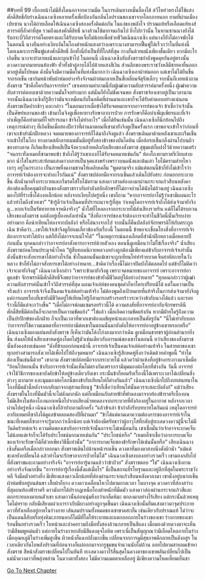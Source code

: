 ##บทที่ 99 เบื้องหน้าไม่มีสิ่งใดนอกจากความมืด
ในการเดินทางหมื่นลี้ลงใต้ สวีโหย่วหรงได้ใช้แสงศักดิ์สิทธิ์กับร่างเฉินฉางเซิงหลายครั้งเพื่อป้องกันกลิ่นไอปราณของเขาจากโลกภายนอก
ยามที่ผ่านเมืองเป่ยซาน นางได้ถ่ายเลือดให้เฉินฉางเซิงสองครั้งติดต่อกัน
ในแง่ของพลังใจ ปราณแท้หรือเลือดแท้หงส์สวรรค์ที่ล้ำค่าที่สุด รวมถึงแสงศักดิ์สิทธิ์ นางล้วนใช้มากจนเกินไป
ยิ่งไปกว่านั้น ในหานซานนางยังได้รับกระบี่วิถีสวรรค์โดยตรงและได้รับบาดเจ็บไม่น้อยเพื่อช่วยชีวิตเฉินฉางเซิง
แต่นางก็ยังไม่อาจพักได้
ในตอนนี้ นางยืนอย่างเงียบงันในโถงตำหนักแสงสว่างเพราะนางสามารถฟื้นฟูได้เร็วกว่าในที่แห่งนี้ โดยเฉพาะการฟื้นฟูแสงศักดิ์สิทธิ์
อีกทั้งนี่ยังเป็นที่ที่ใกล้ที่สุด กางกั้นด้วยผนังเพียงชั้นเดียว หากมีอะไรเกิดขึ้น นางจะทำลายผนังและบุกเข้าไป
ในตอนนี้ เฉินฉางเซิงกับสังฆราชกำลังพูดคุยกันอยู่ตรงนั้น
ดวงดาวมากมายบนท้องฟ้า ทั่วทั้งต้าลู่อาบไล้ไปด้วยแสงสีเงิน ส่วนลึกของพระราชวังหลีมีชายคายื่นออกมาอยู่เต็มไปหมด ดังนั้นจึงมีความมืดในที่แห่งนี้มากกว่า
เฉินฉางเซิงเอาผ้าห่มออก แต่เขาไม่ได้ยืนขึ้นจากรถเข็น
เขาก้มหน้าพับผ้าห่มอย่างจริงจังจนผ้าห่มกลายเป็นสี่เหลี่ยมจัตุรัสเล็กๆ จากนั้นก็เงยหน้าถามสังฆราช “ข้าคือใครกันอาจารย์อา”
เขาเคยถามคำถามนี้กับผู้เฒ่าความลับสวรรค์มาครั้งหนึ่ง
ผู้เฒ่าความลับสวรรค์ตอบเขาด้วยความมั่นใจอย่างมาก แต่นั่นก็ยังไม่ชัดเจนพอ
สังฆราชจ้องเขาอยู่เป็นเวลานาน จากนั้นเฉินฉางเซิงก็รู้สึกว่ามันจะเหมือนกับในอดีตที่ผ่านมาและเขาก็จะได้รับคำตอบอย่างแน่นอน สังฆราชเปิดปากช้าๆ และกล่าว “ในตอนแรกเมื่อข้าได้รับจดหมายจากอาจารย์ของเจ้า ข้าเชื่อว่าเจ้านั้นเป็นศิษย์หลานของข้า เข้ามาในจิงตูเพื่อหาทางรักษาอาการป่วย การรักษาก็คือบำเพ็ญเพียรและที่เจ้าบำเพ็ญก็คือทำตามที่ใจปรารถนา ข้าจึงไม่ทำอะไร”
เมื่อได้ยินเช่นนั้น เฉินฉางเซิงก็นึกย้อนไปถึงเหตุการณ์ต่างๆ ที่เกิดขึ้นเมื่อสองปีกว่าที่ผ่านมาตอนที่เขามายังจิงตูเป็นครั้งแรก เขาพอจะเข้าใจว่าก่อนที่เขาจะเข้าสำนักฝึกหลวง จดหมายของอาจารย์ก็ได้มาถึงจิงตูแล้ว
สังฆราชเดินมาด้านหลังเขาและเริ่มเข็นรถเข้าไปในโถง ทางลาดสลักลายเมฆนั้นมีอยู่ทั้งสองข้างของบันไดหิน เมื่อล้อรถเข็นกลิ้งผ่านไปบนผิวของทางลาด ก็เกิดเสียงเสียดสีเป็นจังหวะคล้ายคลึงกับเสียงของสังฆราช สุขุมแต่ก็แฝงไว้ด้วยความเศร้า “จนกระทั่งเหมยลี่ซามาพบข้า ข้าถึงได้รู้ว่าเขาเองก็ได้รับจดหมายเช่นกัน”
ห้องโถงยามราตรีเงียบสงบมาก น้ำใสในสระสะท้อนแสงดาวกลายเป็นจุดแสงพร่างพราวบนผนังและต้นเสา ใบไม้ครามส่ายไหวเบาๆ อยู่ในกระถาง เป็นภาพที่งดงามชวนให้เคลิบเคลิ้ม
“พูดตามจริง แม้แต่ตอนนี้ข้าก็ยังไม่เข้าใจว่าอาจารย์เจ้าต้องการจะทำอะไรกันแน่”
สังฆราชปล่อยมือจากรถเข็นแล้วเดินไปยังสระ ก่อนยกกระบวยขึ้น ตักน้ำมาครึ่งกระบวยและเริ่มรดใส่ใบไม้คราม
แสงดาวสาดส่องลงมาผ่านกระจกแก้วสีบนหลังคา ส่องต้องเสื้อคลุมผ้าป่านของสังฆราชราวกับกำลังสลักอักษรที่ไม่อาจอ่านได้นับไม่ถ้วนอยู่
เฉินฉางเซิงมองไปที่ร่างซึ่งโค้งงอเล็กน้อย หลังจากเงียบไปครู่หนึ่ง เขาก็ถาม “หากอาจารย์อาไม่รู้ว่าเขามีแผนอะไรแล้วทำไมถึงช่วยเขา”
“ข้ารู้ดีว่าเจ้าเป็นคนที่ปรารถนาจะรู้ที่สุด ว่าเหตุใดอาจารย์เจ้าถึงได้ส่งเจ้ามายังจิงตู...หากเจ้าเป็นรัชทายาทเจาหมิงจริงๆ”
น้ำใสที่ไหลลงจากกระบวยไม้ส่งเสียงรวยริน แต่ก็ไม่ได้รบกวนเสียงของสังฆราช แค่ดังอยู่เบื้องหลังเท่านั้น
“สิ่งที่อาจารย์ของเจ้าต้องการจะทำในชีวิตนี้นั้นเรียบง่ายอย่างมาก คือนำเทียนไห่ลงจากบัลลังก์ หรือไล่นางจากไป จากนั้นก็คืนบัลลังก์จักรพรรดิให้กับตระกูลเฉิน ข้าคิดว่า...เขาให้เจ้าเข้าจิงตูก็ย่อมเกี่ยวข้องกับเรื่องนี้ ในตอนนี้ ข้าพอจะเชื่อมโยงสิ่งที่อาจารย์เจ้าต้องการจะทำได้บ้าง แต่ก็ยังไม่อาจจะแน่ใจได้”
“ในเหตุการณ์นองเลือดที่สำนักฝึกหลวงเมื่อหลายปีก่อนนั้น ทุกคนกล่าวว่าอาจารย์อาสังหารอาจารย์ด้วยตัวเอง ตอนนี้ดูเหมือนว่าไม่ใช่เรื่องจริง”
น้ำเสียงสังฆราชอ่อนโยนประดุจน้ำไหล “ผู้สืบทอดนิกายหลวงอย่างถูกต้องมีเพียงแค่ข้ากับอาจารย์เจ้าเท่านั้น ดังนั้นข้าจะสังหารเขาได้อย่างไรกัน ซ้ำในตอนนั้นแม้เขาจะถูกเทียนไห่ทำร้ายบาดเจ็บสาหัสภายในวังหลวง ข้าก็ยังไม่อาจสังหารเขาได้อย่างง่ายดาย...ข้าคิดว่าเรื่องนี้ไม่อาจปิดบังได้ตลอดไป แต่ข้าก็ไม่คิดว่าเจ้าจะมายังจิงตู”
เฉินฉางเซิงกล่าว “เพราะข้ามายังจิงตู เพราะจดหมายของอาจารย์ เพราะอาจารย์อาดูแลข้า จักรพรรดินีศักดิ์สิทธิ์จึงพบว่าอาจารย์ของข้ายังมีชีวิตอยู่ได้อย่างง่ายดาย”
“ทุกคนกล่าวว่าผู้เฒ่าความลับสวรรค์นั้นเข้าใจวิถีสวรรค์ที่สุด แผนเจ้าเล่ห์ของคนชุดดำก็หาใครเปรียบมิได้ แต่ในความเป็นจริงแล้ว อาจารย์เจ้าจึงเป็นคนเจ้าเล่ห์อย่างแท้จริง ไม่ต้องพูดถึงเป้าหมายที่แท้จริงในการส่งเจ้ามายังจิงตู แค่การเผยเรื่องที่เขายังมีชีวิตอยู่ให้เทียนไห่รู้ก็สามารถสร้างรอยร้าวระหว่างข้ากับนางได้แล้ว และรอยร้าวนี้ก็มีแต่จะกว้างขึ้น”
“เมื่อไม่อาจซ่อมแซมรอยร้าวนี้ได้ ความสงสัยที่อาจารย์อากับจักรพรรดินีศักดิ์สิทธิ์มีต่อกันก็จะกลายเป็นความขัดแย้ง”
“ใช่แล้ว เมื่อเกิดความขัดแย้งกัน หากมีฝ่ายใดรู้ถึงความเป็นปรปักษ์ของอีกฝ่าย ก็จะเป็นเวลาที่พวกเขาต้องเผชิญหน้าและกลายเป็นศัตรูกัน”
“นี่ไม่เท่ากับบอกว่าอาจารย์ใช้ความเมตตาที่อาจารย์อามีต่อเขาในตอนนั้นมาบังคับให้อาจารย์อาอยู่ข้างเขาหรอกหรือ”
เฉินฉางเซิงมองแผ่นหลังสังฆราช ก็เห็นว่ามันโค้งโก่งลงมากกว่าเดิม ดูเหมือนชายชราผู้อ่อนล้ามากยิ่งขึ้น ส่งผลให้น้ำเสียงเขาหดหู่ลงโดยไม่รู้ตัวเช่นเดียวกับอารมณ์ของเขาในตอนนี้
ทว่าเสียงของสังฆราชนั้นยังคงสงบเช่นเคย “ดังที่ข้าบอกก่อนหน้านี้ อาจารย์เจ้าเป็นคนเจ้าเล่ห์อย่างแท้จริง ในสายตาของเขา ทุกอย่างสามารถสังเวยได้เพื่อไปให้ถึงจุดหมาย”
เฉินฉางเซิงรู้สึกหดหู่ยิ่งกว่าเดิมด้วยคำพูดนี้ “ทำไมต้องเป็นเช่นนี้ด้วย” เขาถาม
สังฆราชปล่อยมือจากกระบวยไม้ แล้วคว้าผ้าแห้งที่อยู่ข้างกระถางมาเช็ดมือ “ย้อนไปตอนนั้น ข้ากับอาจารย์เจ้านั้นเห็นไม่ตรงกันเพราะเรามีมุมมองต่อโลกที่ต่างกัน วันนี้ อาจารย์เจ้าใช้วิธีการของเขาบังคับข้าให้อยู่ข้างเดียวกับเขา กระนั้นข้าก็ยอมรับเรื่องนี้ได้เพราะเวลาได้เปลี่ยนสิ่งต่างๆ มากมาย และมุมมองต่อโลกนี้ของข้ากับเทียนไห่ก็ต่างกันแล้ว”
เฉินฉางเซิงนึกไปถึงบทสนทนาในโถงที่มืดมัวนี้หลังจากกลับมาจากสุสานเทียนซู
“ข้าก็เชื่อว่าเทียนไห่นั้นควรจะสละบัลลังก์”
แม้ว่าเสียงสังฆราชในโถงที่มืดมัวนี้จะไม่ดังมากนัก แต่ก็เหมือนกับสายฟ้าที่ฟาดลงมาจากท้องฟ้าราตรีเบื้องบน
ไม่มีเสียงในห้องโถงนอกเหนือไปจากเสียงน้ำหยดลงจากกระบวยที่ยังก้องอยู่ในอากาศ
หลังจากเวลาผ่านไปครู่หนึ่ง เฉินฉางเซิงก็อ้าปากถามอีกครั้ง “แล้วข้าเล่า ข้ากำลังรับบทบาทใดกันแน่ เหตุใดอาจารย์อากับเหมยลี่ซาถึงได้ดูแลข้าตลอดสองปีที่ผ่านมา”
“ข้าได้แต่คาดเดาความต้องการของอาจารย์เจ้าในขณะที่เหมยลี่ซาอาจจะรู้มากกว่าเล็กน้อย แต่เจ้าต้องมีศรัทธาว่าผู้อาวุโสที่กลับสู่ทะเลดวงดาวผู้นี้จะไม่มีวันคิดร้ายต่อเจ้า ความคิดของเขากับอาจารย์เจ้านั้นอาจจะไม่เหมือนกัน เขาเชื่อมั่นว่าเจ้าอาจจะบาดเจ็บไม่น้อยแต่เจ้าก็จะได้รับประโยชน์มากมายเช่นกัน”
“ประโยชน์หรือ”
“เหมยลี่ซาเชื่อว่าอาการบาดเจ็บของเจ้าจะรักษาได้ก็ด้วยเพียงวิธีนี้เท่านั้น”
“อาการบาดเจ็บของข้ารักษาได้เช่นนั้นหรือ” เสียงเฉินฉางเซิงสั่นเครือเมื่อกล่าวออกมา
สังฆราชเดินไปด้านหน้ารถเข็น ดวงตาที่มองมาสงบนิ่งดั่งผิวน้ำ “แม้แต่ชะตายังเปลี่ยนได้ แล้วทำไมจะรักษาอาการป่วยไม่ได้”
เฉินฉางเซิงสงบลงอย่างรวดเร็ว เขามองกลับไปที่สังฆราชและถามอย่างจริงจัง “อาจารย์อารู้นานแล้วว่าข้าป่วย”
สังฆราชตอบ “ใช่”
เฉินฉางเซิงถามอย่างจริงจังมากขึ้น “อาจารย์อารู้เรื่องนี้ตั้งแต่เมื่อไร”
นี่เป็นสถานที่รโหฐานและอยู่ลึกที่สุดในพระราชวังหลี จึงมืดมัวอย่างยิ่ง มีเพียงแสงดาวเล็กน้อยที่ส่องผ่านกระจกแก้วสีบนหลังคาลงมา
เขานั่งอยู่บนรถเข็น ผ้าห่มพับอยู่บนต้นขา เสื้อผ้าก็บาง
ดวงดาวเคลื่อนไหวไปตามกาลเวลา ในบางจุด ดวงดาวที่ส่องสว่างที่สุดบนท้องฟ้าราตรี ดาวมังกรได้ปรากฏเหนือโถงตำหนักที่มืดมัว แสงดาวส่องผ่านกระจกแก้วสีและตกกระทบลงมาบนตัวเขา
แสงดาวนั้นอ่อนนุ่มยิ่งกว่าเกล็ดหิมะ ตกลงมาอย่างไร้เสียง แต่กระนั้นด้วยเหตุใดไม่ทราบ กลับมีเสียงแผ่วเบาราวกับมีบางอย่างถูกจุดขึ้นมา
เฉินฉางเซิงนั้นยืมแสงดาวมาจุดประกายดาวที่ยังเหลืออยู่ภายในร่างกาย
เส้นลมปราณทั้งหมดของเขาขาดสะบั้น เช่นเดียวกับปราณแท้ ไม่ว่าจะเป็นแดนลี้ลับหรือทุ่งหิมะภายนอกก็ไม่มีที่ใดให้ระบายและแตกออกภายในร่างของเขา
ร่างกายของเขาร้อนขึ้นอย่างรวดเร็ว ใบหน้าและลำคอรวมถึงมือทั้งสองล้วนกลายเป็นสีแดง
เมื่อมองด้วยดวงตาจะเห็นว่ามีสีชมพูหม่นมัว แต่ภายในร่างกายกลับมีสีแดงดุจโลหิต เพราะนี่เป็นสัญญาณว่ามีเลือดไหลภายในร่าง
เมื่ออุณหภูมิในร่างเพิ่มสูงขึ้น ผิวหนังก็แดงปลั่งมากขึ้น เปลี่ยนจากการดูมีสุขภาพดีกลายเป็นดังอสูร ในเวลาเดียวกันไอพลังปราณที่อ่อนจางก็แผ่ออกมาจากรูขุมขนจำนวนนับไม่ถ้วน ลอยไปตามสายลมเข้าหาสังฆราช
สีหน้าสังฆราชเปลี่ยนไปในทันที ทะเลดวงดาวไร้สิ้นสุดในดวงตาของเขาพลันเปลี่ยนไปเป็นแม่น้ำดวงดาวที่พลุ่งพล่าน
ในดวงตาทั้งสอง ไม่มีความเมตตาเหลืออยู่ มีเพียงความโหดเหี้ยมเย็นชา


[Go To Next Chapter]( ./609.md)